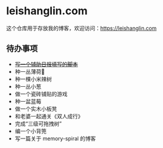 # leishanglin.com

这个仓库用于存放我的博客，欢迎访问：https://leishanglin.com

## 待办事项

- [~~写一个辅助日报填写的脚本~~](/zh-CN/git/git-today.md)
- 种一丛薄荷🌿
- 种一棵小米辣树
- 种一丛小葱
- 做一个瓷砖铺贴的游戏
- 种一盆蓝莓
- 做一个实木小板凳
- 和老婆一起通关《双人成行》
- 完成“三级可拖拽树”
- 编一个小背篼
- 写一篇关于 memory-spiral 的博客

